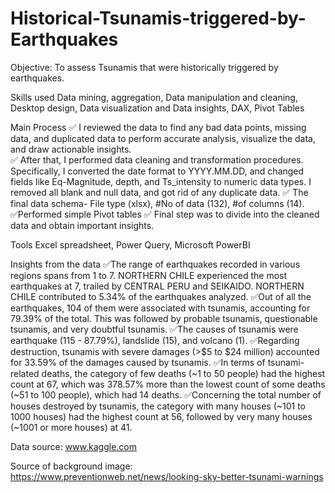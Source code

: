 # Historical-Tsunamis-triggered-by-Earthquakes
Objective: To assess Tsunamis that were historically triggered by earthquakes. 

Skills used
Data mining, aggregation, Data manipulation and cleaning, Desktop design, Data visualization and Data insights, DAX, Pivot Tables

Main Process
✅ I reviewed the data to find any bad data points, missing data, and duplicated data to perform accurate analysis, visualize the data, and draw actionable insights.  
✅ After that, I performed data cleaning and transformation procedures. Specifically, I converted the date format to YYYY.MM.DD, and changed fields like Eq-Magnitude, depth, and Ts_intensity to numeric data types. I removed all blank and null data, and got rid of any duplicate data.
✅ The final data schema- File type (xlsx), #No of data (132), #of columns (14).
✅Performed simple Pivot tables
✅ Final step was to divide into the cleaned data and obtain important insights.

Tools
Excel spreadsheet, Power Query, Microsoft PowerBI

Insights from the data
✅The range of earthquakes recorded in various regions spans from 1 to 7. NORTHERN CHILE experienced the most earthquakes at 7, trailed by CENTRAL PERU and SEIKAIDO. NORTHERN CHILE contributed to 5.34% of the earthquakes analyzed.
✅Out of all the earthquakes, 104 of them were associated with tsunamis, accounting for 79.39% of the total. This was followed by probable tsunamis, questionable tsunamis, and very doubtful tsunamis.
✅The causes of tsunamis were earthquake (115 - 87.79%), landslide (15), and volcano (1).
✅Regarding destruction, tsunamis with severe damages (>$5 to $24 million) accounted for 33.59% of the damages caused by tsunamis.
✅In terms of tsunami-related deaths, the category of few deaths (~1 to 50 people) had the highest count at 67, which was 378.57% more than the lowest count of some deaths (~51 to 100 people), which had 14 deaths.
✅Concerning the total number of houses destroyed by tsunamis, the category with many houses (~101 to 1000 houses) had the highest count at 56, followed by very many houses (~1001 or more houses) at 41.

Data source: www.kaggle.com 

Source of background image: https://www.preventionweb.net/news/looking-sky-better-tsunami-warnings
